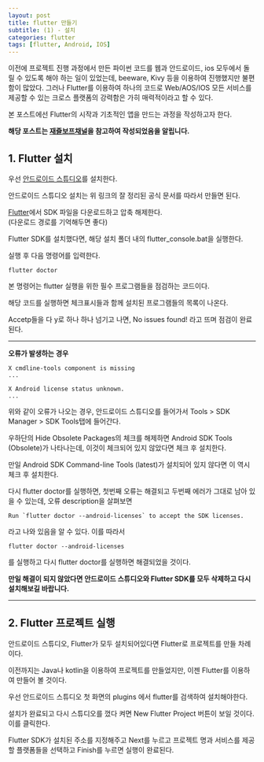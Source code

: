 ```yaml
---
layout: post
title: flutter 만들기
subtitle: (1) - 설치
categories: flutter
tags: [flutter, Android, IOS]
---
```


 이전에 프로젝트 진행 과정에서 만든 파이썬 코드를 웹과 안드로이드, ios 모두에서 돌릴 수 있도록 해야 하는 일이 있었는데, beeware, Kivy 등을 이용하여 진행했지만 불편함이 많았다. 그러나 Flutter를 이용하여 하나의 코드로 Web/AOS/IOS 모든 서비스를 제공할 수 있는 크로스 플랫폼의 강력함은 가히 매력적이라고 할 수 있다. 
 
 본 포스트에선 Flutter의 시작과 기초적인 앱을 만드는 과정을 작성하고자 한다. 

**해당 포스트는 [재즐보프채널](https://www.youtube.com/watch?v=Yt-DjG5b4iA&list=PLnIaYcDMsScxP2Nl8pEbmI__wkF0YVu0a&index=1)을 참고하여 작성되었음을 알립니다.**


## 1. Flutter 설치

우선 [안드로이드 스튜디오](https://developer.android.com/studio?hl=ko)를 설치한다.

안드로이드 스튜디오 설치는 위 링크의 잘 정리된 공식 문서를 따라서 만들면 된다.

[Flutter](https://docs.flutter.dev/get-started/install)에서 SDK 파일을 다운로드하고 압축 해제한다.   
(다운로드 경로를 기억해두면 좋다)

Flutter SDK를 설치했다면, 해당 설치 폴더 내의 flutter_console.bat을 실행한다.

실행 후 다음 명령어를 입력한다.

```
flutter doctor
```
본 명령어는 flutter 실행을 위한 필수 프로그램들을 점검하는 코드이다.

해당 코드를 실행하면 체크표시들과 함께 설치된 프로그램들의 목록이 나온다.

Accetp들을 다 y로 하나 하나 넘기고 나면, No issues found! 라고 뜨며 점검이 완료된다.

---

**오류가 발생하는 경우**

```
X cmdline-tools component is missing
...
```
```
X Android license status unknown.
...
```
위와 같이 오류가 나오는 경우, 안드로이드 스튜디오를 들어가서 Tools > SDK Manager > SDK Tools탭에 들어간다.

우하단의 Hide Obsolete Packages의 체크를 해제하면 Android SDK Tools (Obsolete)가 나타나는데, 이것이 체크되어 있지 않았다면 체크 후 설치한다.

만일 Android SDK Command-line Tools (latest)가 설치되어 있지 않다면 이 역시 체크 후 설치한다.

다시 flutter doctor를 실행하면, 첫번째 오류는 해결되고 두번째 에러가 그대로 남아 있을 수 있는데, 오류 description을 살펴보면 
```
Run `flutter doctor --android-licenses` to accept the SDK licenses.
```
라고 나와 있음을 알 수 있다. 이를 따라서 
```
flutter doctor --android-licenses
```
를 실행하고 다시 flutter doctor를 실행하면 해결되었을 것이다.

**만일 해결이 되지 않았다면 안드로이드 스튜디오와 Flutter SDK를 모두 삭제하고 다시 설치해보길 바랍니다.**

---

## 2. Flutter 프로젝트 실행

안드로이드 스튜디오, Flutter가 모두 설치되어있다면 Flutter로 프로젝트를 만들 차례이다.

이전까지는 Java나 kotlin을 이용하여 프로젝트를 만들었지만, 이젠 Flutter를 이용하여 만들어 볼 것이다.

우선 안드로이드 스튜디오 첫 화면의 plugins 에서 flutter를 검색하여 설치해야한다.

설치가 완료되고 다시 스튜디오를 껐다 켜면 New Flutter Project 버튼이 보일 것이다. 이를 클릭한다.

Flutter SDK가 설치된 주소를 지정해주고 Next를 누르고 프로젝트 명과 서비스를 제공할 플랫폼들을 선택하고 Finish를 누르면 실행이 완료된다.








